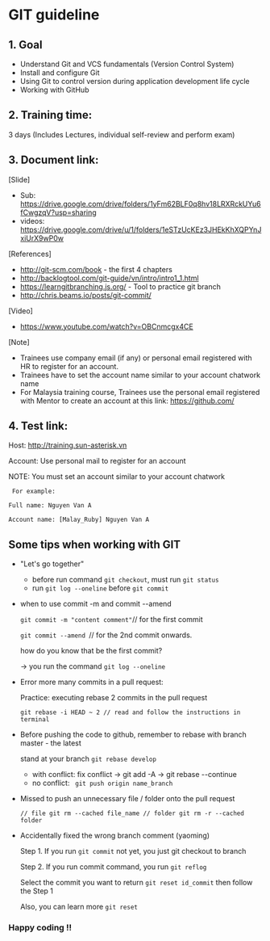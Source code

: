 # GIT guideline

## 1. Goal
- Understand Git and VCS fundamentals (Version Control System)
- Install and configure Git
- Using Git to control version during application development life cycle
- Working with GitHub

## 2. Training time:
3 days (Includes Lectures, individual self-review and perform exam)

## 3. Document link:
[Slide]
  - Sub: https://drive.google.com/drive/folders/1yFm62BLF0q8hv18LRXRckUYu6fCwgzqV?usp=sharing
  - videos: https://drive.google.com/drive/u/1/folders/1eSTzUcKEz3JHEkKhXQPYnJxiUrX9wP0w


[References]
- http://git-scm.com/book - the first 4 chapters
- http://backlogtool.com/git-guide/vn/intro/intro1_1.html
- https://learngitbranching.js.org/ - Tool to practice git branch
- http://chris.beams.io/posts/git-commit/

[Video]
- https://www.youtube.com/watch?v=OBCnmcgx4CE

[Note]
  - Trainees use company email (if any) or personal email registered with HR to register for an account.
  - Trainees have to set the account name similar to your account chatwork name
  - For Malaysia training course, Trainees use the personal email registered with Mentor to create an account at this link: https://github.com/

## 4. Test link:
Host: http://training.sun-asterisk.vn

Account: Use personal mail to register for an account

NOTE:  You must set an account similar to your account chatwork

  `` For example:``

  ``Full name: Nguyen Van A``

  ``Account name: [Malay_Ruby] Nguyen Van A``

## Some tips when working with GIT
- "Let's go together"
  + before run command ``git checkout``, must run ``git status``
  + run ``git log --oneline`` before ``git commit``

- when to use commit -m and commit --amend

  `` git commit -m "content comment" ``// for the first commit

  ``git commit --amend ``// for the 2nd commit onwards.

    how do you know that be the first commit?

    -> you run the command `` git log --oneline ``

- Error more many commits in a pull request:

  Practice: executing rebase 2 commits in the pull request

  `` git rebase -i HEAD ~ 2
  // read and follow the instructions in terminal
  ``

- Before pushing the code to github, remember to rebase with branch master - the latest

  stand at your branch
  `` git rebase develop ``

  + with conflict: fix conflict -> git add -A -> git rebase --continue
  + no conflict: `` git push origin name_branch``

- Missed to push an unnecessary file / folder onto the pull request

  ``
  // file
  git rm --cached file_name
  // folder
  git rm -r --cached folder
  ``

- Accidentally fixed the wrong branch comment (yaoming)

  Step 1. If you run ``git commit`` not yet, you  just git checkout to branch

  Step 2. If  you run commit command, you run  `` git reflog ``

  Select the commit you want to return `` git reset id_commit ``
  then follow the Step 1

  Also, you can learn more ``git reset``

### Happy coding !!
